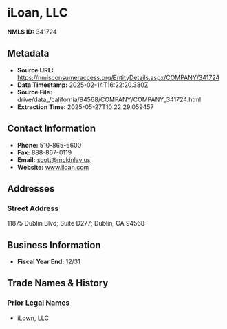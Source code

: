 # iLoan, LLC

**NMLS ID:** 341724

## Metadata
- **Source URL:** https://nmlsconsumeraccess.org/EntityDetails.aspx/COMPANY/341724
- **Data Timestamp:** 2025-02-14T16:22:20.380Z
- **Source File:** drive/data_/california/94568/COMPANY/COMPANY_341724.html
- **Extraction Time:** 2025-05-27T10:22:29.059457

## Contact Information
- **Phone:** 510-865-6600
- **Fax:** 888-867-0119
- **Email:** scott@mckinlay.us
- **Website:** www.iloan.com

## Addresses
### Street Address
11875 Dublin Blvd; Suite D277; Dublin, CA 94568

## Business Information
- **Fiscal Year End:** 12/31

## Trade Names & History
### Prior Legal Names
- iLown, LLC
